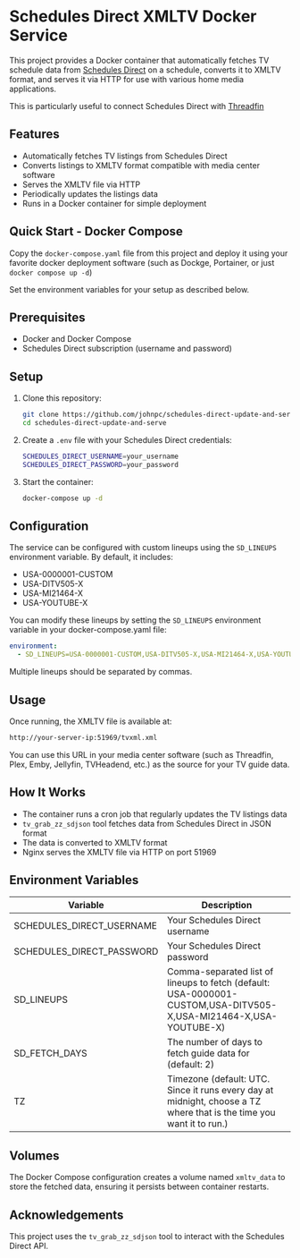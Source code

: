 # Schedules Direct XMLTV Docker Service

This project provides a Docker container that automatically fetches TV schedule data from [Schedules Direct](https://www.schedulesdirect.org/) on a schedule, converts it to XMLTV format, and serves it via HTTP for use with various home media applications.

This is particularly useful to connect Schedules Direct with [Threadfin](https://github.com/Threadfin/Threadfin)

## Features

- Automatically fetches TV listings from Schedules Direct
- Converts listings to XMLTV format compatible with media center software
- Serves the XMLTV file via HTTP
- Periodically updates the listings data
- Runs in a Docker container for simple deployment

## Quick Start - Docker Compose

Copy the `docker-compose.yaml` file from this project and deploy it using your favorite docker deployment software (such as Dockge, Portainer, or just `docker compose up -d`)

Set the environment variables for your setup as described below.

## Prerequisites

- Docker and Docker Compose
- Schedules Direct subscription (username and password)

## Setup

1. Clone this repository:

   ```bash
   git clone https://github.com/johnpc/schedules-direct-update-and-serve.git
   cd schedules-direct-update-and-serve
   ```

2. Create a `.env` file with your Schedules Direct credentials:

   ```bash
   SCHEDULES_DIRECT_USERNAME=your_username
   SCHEDULES_DIRECT_PASSWORD=your_password
   ```

3. Start the container:

   ```bash
   docker-compose up -d
   ```

## Configuration

The service can be configured with custom lineups using the `SD_LINEUPS` environment variable. By default, it includes:

- USA-0000001-CUSTOM
- USA-DITV505-X
- USA-MI21464-X
- USA-YOUTUBE-X

You can modify these lineups by setting the `SD_LINEUPS` environment variable in your docker-compose.yaml file:

```yaml
environment:
  - SD_LINEUPS=USA-0000001-CUSTOM,USA-DITV505-X,USA-MI21464-X,USA-YOUTUBE-X
```

Multiple lineups should be separated by commas.

## Usage

Once running, the XMLTV file is available at:

```bash
http://your-server-ip:51969/tvxml.xml
```

You can use this URL in your media center software (such as Threadfin, Plex, Emby, Jellyfin, TVHeadend, etc.) as the source for your TV guide data.

## How It Works

- The container runs a cron job that regularly updates the TV listings data
- `tv_grab_zz_sdjson` tool fetches data from Schedules Direct in JSON format
- The data is converted to XMLTV format
- Nginx serves the XMLTV file via HTTP on port 51969

## Environment Variables

| Variable | Description |
|----------|-------------|
| SCHEDULES_DIRECT_USERNAME | Your Schedules Direct username |
| SCHEDULES_DIRECT_PASSWORD | Your Schedules Direct password |
| SD_LINEUPS | Comma-separated list of lineups to fetch (default: USA-0000001-CUSTOM,USA-DITV505-X,USA-MI21464-X,USA-YOUTUBE-X) |
| SD_FETCH_DAYS | The number of days to fetch guide data for (default: 2) |
| TZ | Timezone (default: UTC. Since it runs every day at midnight, choose a TZ where that is the time you want it to run.) |

## Volumes

The Docker Compose configuration creates a volume named `xmltv_data` to store the fetched data, ensuring it persists between container restarts.

## Acknowledgements

This project uses the `tv_grab_zz_sdjson` tool to interact with the Schedules Direct API.
